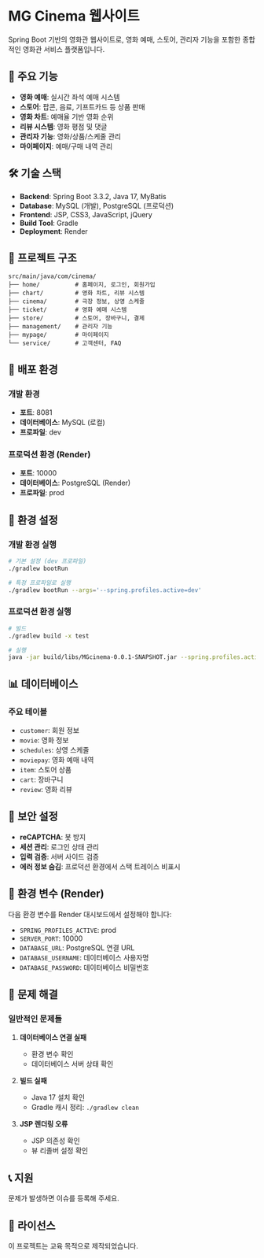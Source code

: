 # MG Cinema 웹사이트

Spring Boot 기반의 영화관 웹사이트로, 영화 예매, 스토어, 관리자 기능을 포함한 종합적인 영화관 서비스 플랫폼입니다.

## 🚀 주요 기능

- **영화 예매**: 실시간 좌석 예매 시스템
- **스토어**: 팝콘, 음료, 기프트카드 등 상품 판매
- **영화 차트**: 예매율 기반 영화 순위
- **리뷰 시스템**: 영화 평점 및 댓글
- **관리자 기능**: 영화/상품/스케줄 관리
- **마이페이지**: 예매/구매 내역 관리

## 🛠️ 기술 스택

- **Backend**: Spring Boot 3.3.2, Java 17, MyBatis
- **Database**: MySQL (개발), PostgreSQL (프로덕션)
- **Frontend**: JSP, CSS3, JavaScript, jQuery
- **Build Tool**: Gradle
- **Deployment**: Render

## 📁 프로젝트 구조

```
src/main/java/com/cinema/
├── home/          # 홈페이지, 로그인, 회원가입
├── chart/         # 영화 차트, 리뷰 시스템
├── cinema/        # 극장 정보, 상영 스케줄
├── ticket/        # 영화 예매 시스템
├── store/         # 스토어, 장바구니, 결제
├── management/    # 관리자 기능
├── mypage/        # 마이페이지
└── service/       # 고객센터, FAQ
```

## 🚀 배포 환경

### 개발 환경
- **포트**: 8081
- **데이터베이스**: MySQL (로컬)
- **프로파일**: dev

### 프로덕션 환경 (Render)
- **포트**: 10000
- **데이터베이스**: PostgreSQL (Render)
- **프로파일**: prod

## 🔧 환경 설정

### 개발 환경 실행
```bash
# 기본 설정 (dev 프로파일)
./gradlew bootRun

# 특정 프로파일로 실행
./gradlew bootRun --args='--spring.profiles.active=dev'
```

### 프로덕션 환경 실행
```bash
# 빌드
./gradlew build -x test

# 실행
java -jar build/libs/MGcinema-0.0.1-SNAPSHOT.jar --spring.profiles.active=prod
```

## 📊 데이터베이스

### 주요 테이블
- `customer`: 회원 정보
- `movie`: 영화 정보
- `schedules`: 상영 스케줄
- `moviepay`: 영화 예매 내역
- `item`: 스토어 상품
- `cart`: 장바구니
- `review`: 영화 리뷰

## 🔐 보안 설정

- **reCAPTCHA**: 봇 방지
- **세션 관리**: 로그인 상태 관리
- **입력 검증**: 서버 사이드 검증
- **에러 정보 숨김**: 프로덕션 환경에서 스택 트레이스 비표시

## 📝 환경 변수 (Render)

다음 환경 변수를 Render 대시보드에서 설정해야 합니다:

- `SPRING_PROFILES_ACTIVE`: prod
- `SERVER_PORT`: 10000
- `DATABASE_URL`: PostgreSQL 연결 URL
- `DATABASE_USERNAME`: 데이터베이스 사용자명
- `DATABASE_PASSWORD`: 데이터베이스 비밀번호

## 🐛 문제 해결

### 일반적인 문제들

1. **데이터베이스 연결 실패**
   - 환경 변수 확인
   - 데이터베이스 서버 상태 확인

2. **빌드 실패**
   - Java 17 설치 확인
   - Gradle 캐시 정리: `./gradlew clean`

3. **JSP 렌더링 오류**
   - JSP 의존성 확인
   - 뷰 리졸버 설정 확인

## 📞 지원

문제가 발생하면 이슈를 등록해 주세요.

## 📄 라이선스

이 프로젝트는 교육 목적으로 제작되었습니다.
